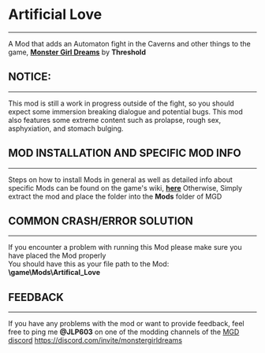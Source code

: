 # Artificial Love
___
A Mod that adds an Automaton fight in the Caverns and other things to the game, **[Monster Girl Dreams](https://www.patreon.com/MonsterGirlDreams)** by **Threshold**

## NOTICE:
___
This mod is still a work in progress outside of the fight, so you should expect some immersion breaking dialogue and potential bugs. This mod also features some extreme content such as prolapse, rough sex, asphyxiation, and stomach bulging.

## MOD INSTALLATION AND SPECIFIC MOD INFO
___
Steps on how to install Mods in general as well as detailed info about specific Mods can be found on the game's wiki, **[here](https://monstergirldreams.fandom.com/wiki/Category:List_Of_Mods)**
Otherwise, Simply extract the mod and place the folder into the <b>Mods</b> folder of MGD

## COMMON CRASH/ERROR SOLUTION
___
If you encounter a problem with running this Mod please make sure you have placed the Mod properly<br>
You should have this as your file path to the Mod:<br>
<b>\game\Mods\Artifical_Love</b>

## FEEDBACK
___
If you have any problems with the mod or want to provide feedback, feel free to ping me <b>@JLP603</b> on one of the modding channels of the [MGD discord](https://discord.com/invite/monstergirldreams)
<https://discord.com/invite/monstergirldreams>
